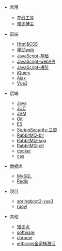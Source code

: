 - 常用

  - [在线工具](doc/tools.md)
  - [知识博主](/doc/nav.md)
  
- 前端

  - [Html&CSS](doc/html&css.md)
  - [移动web](doc/移动web.md)
  - [JavaScript-基础](doc/JavaScript-基础.md)
  - [JavaScript-webAPI](doc/JavaScript-webAPI.md)
  - [JavaScript-进阶](doc/JavaScript-进阶.md)
  - [jQuery](doc/jQuery.md)
  - [Ajax](doc/Ajax.md)
  - [Vue2](doc/Vue2.md)

- 后端

  - [Java](doc/java.md)
  - [JUC](doc/JUC.md)
  - [JVM](doc/JVM/JVM.md)
  - [Git](doc/git.md)
  - [ES](doc/ES.md)
  - [SpringSecurity-三更](doc/SpringSecurity-三更.md)
  - [RabbitMQ-blr](doc/RabbitMQ-blr笔记.md)
  - [RabbitMQ-sgg](doc/RabbitMQ-sgg笔记.md)
  - [RabbitMQ-ctl](doc/RabbitMQ-ctl笔记.md)
  - [docker](doc/docker.md)
  - [cas](doc/cas.md)

- 数据库

  - [MySQL](doc/mysql.md)
  - [Redis](doc/redis.md)

- 项目

  - [springboot3-vue3](doc/springboot3-vue3/笔记.md)
  - [ruoyi](doc/ruoyi.md)

- 其他

  - [知识点](/doc/ZSD.md)
  - [software](/doc/software.md)
  - [chrome](doc/chrome.md)
  - [jetbrains全家桶激活](/doc/jetbrains.md)
